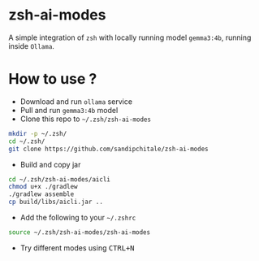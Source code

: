# zsh-ai-modes

A simple integration of `zsh` with locally running model `gemma3:4b`, running inside `Ollama`.

# How to use ?

- Download and run `ollama` service
- Pull and run `gemma3:4b` model
- Clone this repo to `~/.zsh/zsh-ai-modes`

```zsh
mkdir -p ~/.zsh/ 
cd ~/.zsh/
git clone https://github.com/sandipchitale/zsh-ai-modes
```
- Build and copy jar

```zsh
cd ~/.zsh/zsh-ai-modes/aicli
chmod u+x ./gradlew
./gradlew assemble
cp build/libs/aicli.jar ..
```

- Add the following to your `~/.zshrc`

```zsh
source ~/.zsh/zsh-ai-modes/zsh-ai-modes
```

- Try different modes using <kbd>CTRL+N</kbd>